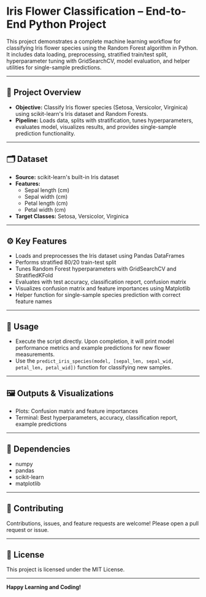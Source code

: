 # Iris Flower Classification – End-to-End Python Project

This project demonstrates a complete machine learning workflow for classifying Iris flower species using the Random Forest algorithm in Python. It includes data loading, preprocessing, stratified train/test split, hyperparameter tuning with GridSearchCV, model evaluation, and helper utilities for single-sample predictions.

---

## 🚀 Project Overview

- **Objective:** Classify Iris flower species (Setosa, Versicolor, Virginica) using scikit-learn's Iris dataset and Random Forests.
- **Pipeline:** Loads data, splits with stratification, tunes hyperparameters, evaluates model, visualizes results, and provides single-sample prediction functionality.

---

## 🗂️ Dataset

- **Source:** scikit-learn's built-in Iris dataset
- **Features:**
  - Sepal length (cm)
  - Sepal width (cm)
  - Petal length (cm)
  - Petal width (cm)
- **Target Classes:** Setosa, Versicolor, Virginica

---

## ⚙️ Key Features

- Loads and preprocesses the Iris dataset using Pandas DataFrames
- Performs stratified 80/20 train-test split
- Tunes Random Forest hyperparameters with GridSearchCV and StratifiedKFold
- Evaluates with test accuracy, classification report, confusion matrix
- Visualizes confusion matrix and feature importances using Matplotlib
- Helper function for single-sample species prediction with correct feature names
---


## 📑 Usage

- Execute the script directly. Upon completion, it will print model performance metrics and example predictions for new flower measurements.
- Use the `predict_iris_species(model, [sepal_len, sepal_wid, petal_len, petal_wid])` function for classifying new samples.

---

## 🖼️ Outputs & Visualizations

- Plots: Confusion matrix and feature importances
- Terminal: Best hyperparameters, accuracy, classification report, example predictions

---

## 🧩 Dependencies

- numpy
- pandas
- scikit-learn
- matplotlib

---

## 🤝 Contributing

Contributions, issues, and feature requests are welcome! Please open a pull request or issue.

---

## 📄 License

This project is licensed under the MIT License.

---

**Happy Learning and Coding!**
